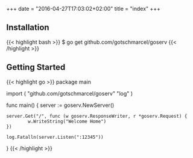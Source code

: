 +++
date = "2016-04-27T17:03:02+02:00"
title = "index"
+++

## Installation

{{< highlight bash >}}
$ go get github.com/gotschmarcel/goserv
{{< /highlight >}}

## Getting Started

{{< highlight go >}}
package main

import (
    "github.com/gotschmarcel/goserv"
    "log"
)

func main() {
    server := goserv.NewServer()

    server.Get("/", func (w goserv.ResponseWriter, r *goserv.Request) {
            w.WriteString("Welcome Home")
    })

    log.Fatalln(server.Listen(":12345"))
}
{{< /highlight >}}
